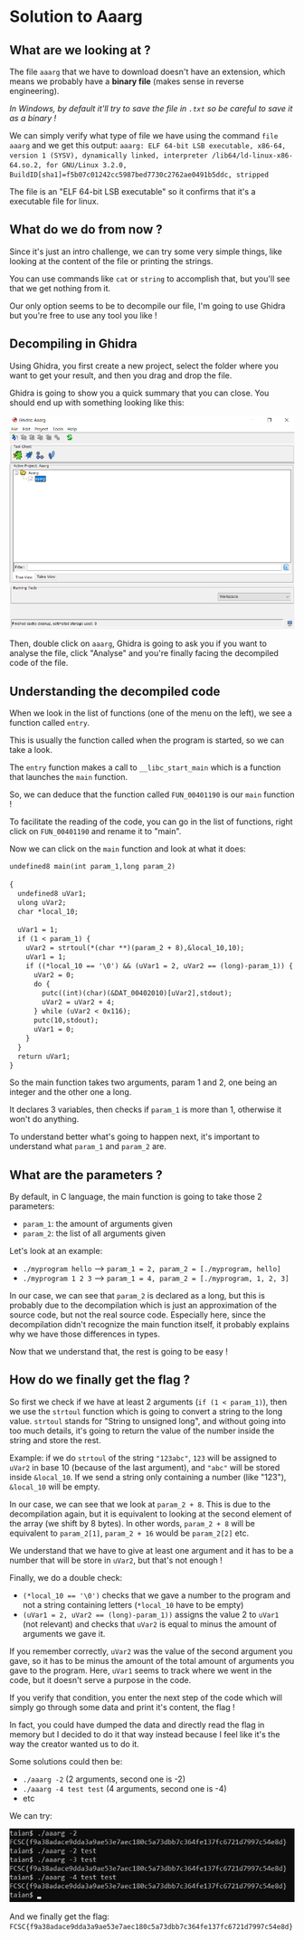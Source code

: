 # Solution to Aaarg

## What are we looking at ?

The file `aaarg` that we have to download doesn't have an extension, which means we probably have a **binary file** (makes sense in reverse engineering).

*In Windows, by default it'll try to save the file in `.txt` so be careful to save it as a binary !*


We can simply verify what type of file we have using the command `file aaarg` and we get this output:
`aaarg: ELF 64-bit LSB executable, x86-64, version 1 (SYSV), dynamically linked, interpreter /lib64/ld-linux-x86-64.so.2, for GNU/Linux 3.2.0, BuildID[sha1]=f5b07c01242cc5987bed7730c2762ae0491b5ddc, stripped`

The file is an "ELF 64-bit LSB executable" so it confirms that it's a executable file for linux.


## What do we do from now ?

Since it's just an intro challenge, we can try some very simple things, like looking at the content of the file or printing the strings.

You can use commands like `cat` or `string` to accomplish that, but you'll see that we get nothing from it.

Our only option seems to be to decompile our file, I'm going to use Ghidra but you're free to use any tool you like !


## Decompiling in Ghidra

Using Ghidra, you first create a new project, select the folder where you want to get your result, and then you drag and drop the file.

Ghidra is going to show you a quick summary that you can close. You should end up with something looking like this:

![](readme_images/ghidra_new_project.png)

Then, double click on `aaarg`, Ghidra is going to ask you if you want to analyse the file, click "Analyse" and you're finally facing the decompiled code of the file.


## Understanding the decompiled code

When we look in the list of functions (one of the menu on the left), we see a function called `entry`.

This is usually the function called when the program is started, so we can take a look.

The `entry` function makes a call to `__libc_start_main` which is a function that launches the `main` function.

So, we can deduce that the function called `FUN_00401190` is our `main` function !

To facilitate the reading of the code, you can go in the list of functions, right click on `FUN_00401190` and rename it to "main".

Now we can click on the `main` function and look at what it does:

```
undefined8 main(int param_1,long param_2)

{
  undefined8 uVar1;
  ulong uVar2;
  char *local_10;
  
  uVar1 = 1;
  if (1 < param_1) {
    uVar2 = strtoul(*(char **)(param_2 + 8),&local_10,10);
    uVar1 = 1;
    if ((*local_10 == '\0') && (uVar1 = 2, uVar2 == (long)-param_1)) {
      uVar2 = 0;
      do {
        putc((int)(char)(&DAT_00402010)[uVar2],stdout);
        uVar2 = uVar2 + 4;
      } while (uVar2 < 0x116);
      putc(10,stdout);
      uVar1 = 0;
    }
  }
  return uVar1;
}
```

So the main function takes two arguments, param 1 and 2, one being an integer and the other one a long.

It declares 3 variables, then checks if `param_1` is more than 1, otherwise it won't do anything.

To understand better what's going to happen next, it's important to understand what `param_1` and `param_2` are.

## What are the parameters ?

By default, in C language, the main function is going to take those 2 parameters:
* `param_1`: the amount of arguments given
* `param_2`: the list of all arguments given

Let's look at an example:
* `./myprogram hello` --> `param_1 = 2, param_2 = [./myprogram, hello]`
* `./myprogram 1 2 3` --> `param_1 = 4, param_2 = [./myprogram, 1, 2, 3]`

In our case, we can see that `param_2` is declared as a long, but this is probably due to the decompilation which is just an approximation of the source code, but not the real source code. Especially here, since the decompilation didn't recognize the main function itself, it probably explains why we have those differences in types.

Now that we understand that, the rest is going to be easy !

## How do we finally get the flag ?

So first we check if we have at least 2 arguments (`if (1 < param_1)`), then we use the `strtoul` function which is going to convert a string to the long value.
`strtoul` stands for "String to unsigned long", and without going into too much details, it's going to return the value of the number inside the string and store the rest.

Example: if we do `strtoul` of the string `"123abc"`, `123` will be assigned to `uVar2` in base 10 (because of the last argument), and `"abc"` will be stored inside `&local_10`. If we send a string only containing a number (like "123"), `&local_10` will be empty.

In our case, we can see that we look at `param_2 + 8`. This is due to the decompilation again, but it is equivalent to looking at the second element of the array (we shift by 8 bytes).
In other words, `param_2 + 8` will be equivalent to `param_2[1]`, `param_2 + 16` would be `param_2[2]` etc.

We understand that we have to give at least one argument and it has to be a number that will be store in `uVar2`, but that's not enough !

Finally, we do a double check:
* `(*local_10 == '\0')` checks that we gave a number to the program and not a string containing letters (`*local_10` have to be empty)
* `(uVar1 = 2, uVar2 == (long)-param_1))` assigns the value 2 to `uVar1` (not relevant) and checks that `uVar2` is equal to minus the amount of arguments we gave it.

If you remember correctly, `uVar2` was the value of the second argument you gave, so it has to be minus the amount of the total amount of arguments you gave to the program.
Here, `uVar1` seems to track where we went in the code, but it doesn't serve a purpose in the code.

If you verify that condition, you enter the next step of the code which will simply go through some data and print it's content, the flag !

In fact, you could have dumped the data and directly read the flag in memory but I decided to do it that way instead because I feel like it's the way the creator wanted us to do it.

Some solutions could then be:
* `./aaarg -2` (2 arguments, second one is -2)
* `./aaarg -4 test test` (4 arguments, second one is -4)
* etc

We can try:

![](readme_images/flag_output.png)

And we finally get the flag: `FCSC{f9a38adace9dda3a9ae53e7aec180c5a73dbb7c364fe137fc6721d7997c54e8d}`
